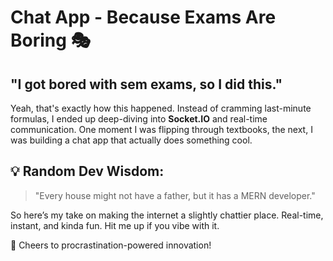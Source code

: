 # Chat App - Because Exams Are Boring 🎭

## "I got bored with sem exams, so I did this."

Yeah, that's exactly how this happened. Instead of cramming last-minute formulas, I ended up deep-diving into **Socket.IO** and real-time communication. One moment I was flipping through textbooks, the next, I was building a chat app that actually does something cool. 

## 💡 Random Dev Wisdom:
> "Every house might not have a father, but it has a MERN developer."

So here’s my take on making the internet a slightly chattier place. Real-time, instant, and kinda fun. Hit me up if you vibe with it. 

🚀 Cheers to procrastination-powered innovation!

